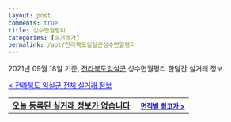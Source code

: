 ```yaml
---
layout: post
comments: true
title: 성수면월평리
categories: [실거래가]
permalink: /apt/전라북도임실군성수면월평리
---
```


2021년 09월 18일 기준, <a href="/apt/전라북도임실군">전라북도임실군</a> 성수면월평리 한달간 실거래 정보

<a style="color: blue;" href="/apt/전라북도임실군">< 전라북도 임실군 전체 실거래 정보</a>
<!---- start ---->
<table>
  <tr>
    <td colspan="4" style="font-weight: bold;"><a href="/apt/전라북도임실군성수면월평리{name_without_space}">오늘 등록된 실거래 정보가 없습니다</a> &nbsp;&nbsp;&nbsp; <a style="color: blue; font-size: smaller;" href="/apt/전라북도임실군성수면월평리{name_without_space}">면적별 최고가 ></a></td>
  </tr>
    
</table>
<!---- end ---->
    